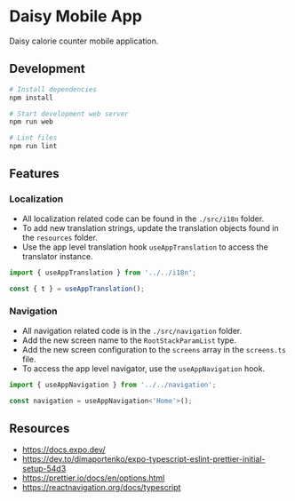 # Daisy Mobile App

Daisy calorie counter mobile application.

## Development
```sh
# Install dependencies
npm install

# Start development web server
npm run web

# Lint files
npm run lint
```

## Features

### Localization
- All localization related code can be found in the `./src/i18n` folder.
- To add new translation strings, update the translation objects found in the `resources` folder.
- Use the app level translation hook `useAppTranslation` to access the translator instance.
```js
import { useAppTranslation } from '../../i18n';

const { t } = useAppTranslation();
```

### Navigation
- All navigation related code is in the `./src/navigation` folder.
- Add the new screen name to the `RootStackParamList` type.
- Add the new screen configuration to the `screens` array in the `screens.ts` file.
- To access the app level navigator, use the `useAppNavigation` hook.
```js
import { useAppNavigation } from '../../navigation';

const navigation = useAppNavigation<'Home'>();
```

## Resources
- https://docs.expo.dev/
- https://dev.to/dimaportenko/expo-typescript-eslint-prettier-initial-setup-54d3
- https://prettier.io/docs/en/options.html
- https://reactnavigation.org/docs/typescript

